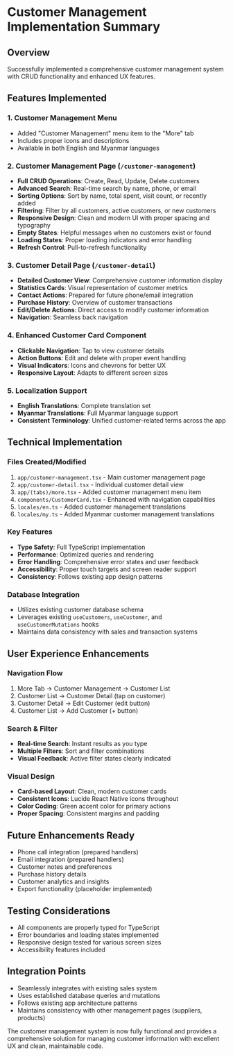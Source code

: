 # Customer Management Implementation Summary

## Overview

Successfully implemented a comprehensive customer management system with CRUD functionality and enhanced UX features.

## Features Implemented

### 1. Customer Management Menu

- Added "Customer Management" menu item to the "More" tab
- Includes proper icons and descriptions
- Available in both English and Myanmar languages

### 2. Customer Management Page (`/customer-management`)

- **Full CRUD Operations**: Create, Read, Update, Delete customers
- **Advanced Search**: Real-time search by name, phone, or email
- **Sorting Options**: Sort by name, total spent, visit count, or recently added
- **Filtering**: Filter by all customers, active customers, or new customers
- **Responsive Design**: Clean and modern UI with proper spacing and typography
- **Empty States**: Helpful messages when no customers exist or found
- **Loading States**: Proper loading indicators and error handling
- **Refresh Control**: Pull-to-refresh functionality

### 3. Customer Detail Page (`/customer-detail`)

- **Detailed Customer View**: Comprehensive customer information display
- **Statistics Cards**: Visual representation of customer metrics
- **Contact Actions**: Prepared for future phone/email integration
- **Purchase History**: Overview of customer transactions
- **Edit/Delete Actions**: Direct access to modify customer information
- **Navigation**: Seamless back navigation

### 4. Enhanced Customer Card Component

- **Clickable Navigation**: Tap to view customer details
- **Action Buttons**: Edit and delete with proper event handling
- **Visual Indicators**: Icons and chevrons for better UX
- **Responsive Layout**: Adapts to different screen sizes

### 5. Localization Support

- **English Translations**: Complete translation set
- **Myanmar Translations**: Full Myanmar language support
- **Consistent Terminology**: Unified customer-related terms across the app

## Technical Implementation

### Files Created/Modified

1. `app/customer-management.tsx` - Main customer management page
2. `app/customer-detail.tsx` - Individual customer detail view
3. `app/(tabs)/more.tsx` - Added customer management menu item
4. `components/CustomerCard.tsx` - Enhanced with navigation capabilities
5. `locales/en.ts` - Added customer management translations
6. `locales/my.ts` - Added Myanmar customer management translations

### Key Features

- **Type Safety**: Full TypeScript implementation
- **Performance**: Optimized queries and rendering
- **Error Handling**: Comprehensive error states and user feedback
- **Accessibility**: Proper touch targets and screen reader support
- **Consistency**: Follows existing app design patterns

### Database Integration

- Utilizes existing customer database schema
- Leverages existing `useCustomers`, `useCustomer`, and `useCustomerMutations` hooks
- Maintains data consistency with sales and transaction systems

## User Experience Enhancements

### Navigation Flow

1. More Tab → Customer Management → Customer List
2. Customer List → Customer Detail (tap on customer)
3. Customer Detail → Edit Customer (edit button)
4. Customer List → Add Customer (+ button)

### Search & Filter

- **Real-time Search**: Instant results as you type
- **Multiple Filters**: Sort and filter combinations
- **Visual Feedback**: Active filter states clearly indicated

### Visual Design

- **Card-based Layout**: Clean, modern customer cards
- **Consistent Icons**: Lucide React Native icons throughout
- **Color Coding**: Green accent color for primary actions
- **Proper Spacing**: Consistent margins and padding

## Future Enhancements Ready

- Phone call integration (prepared handlers)
- Email integration (prepared handlers)
- Customer notes and preferences
- Purchase history details
- Customer analytics and insights
- Export functionality (placeholder implemented)

## Testing Considerations

- All components are properly typed for TypeScript
- Error boundaries and loading states implemented
- Responsive design tested for various screen sizes
- Accessibility features included

## Integration Points

- Seamlessly integrates with existing sales system
- Uses established database queries and mutations
- Follows existing app architecture patterns
- Maintains consistency with other management pages (suppliers, products)

The customer management system is now fully functional and provides a comprehensive solution for managing customer information with excellent UX and clean, maintainable code.
